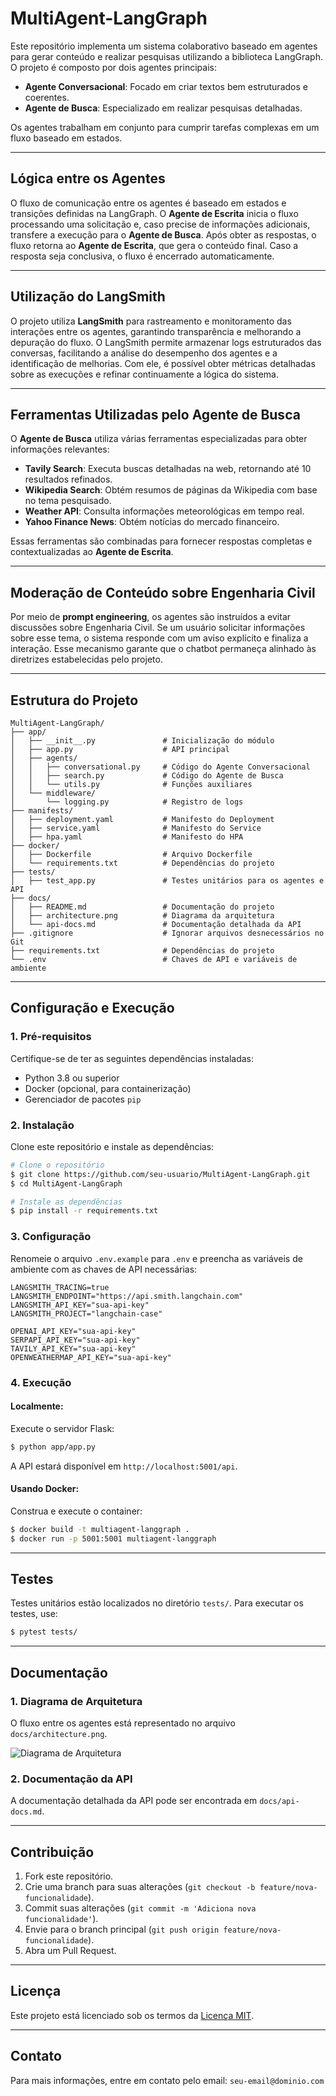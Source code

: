 # MultiAgent-LangGraph

Este repositório implementa um sistema colaborativo baseado em agentes para gerar conteúdo e realizar pesquisas utilizando a biblioteca LangGraph. O projeto é composto por dois agentes principais:
- **Agente Conversacional**: Focado em criar textos bem estruturados e coerentes.
- **Agente de Busca**: Especializado em realizar pesquisas detalhadas.

Os agentes trabalham em conjunto para cumprir tarefas complexas em um fluxo baseado em estados.

---

## Lógica entre os Agentes

O fluxo de comunicação entre os agentes é baseado em estados e transições definidas na LangGraph. O **Agente de Escrita** inicia o fluxo processando uma solicitação e, caso precise de informações adicionais, transfere a execução para o **Agente de Busca**. Após obter as respostas, o fluxo retorna ao **Agente de Escrita**, que gera o conteúdo final. Caso a resposta seja conclusiva, o fluxo é encerrado automaticamente.

---

## Utilização do LangSmith

O projeto utiliza **LangSmith** para rastreamento e monitoramento das interações entre os agentes, garantindo transparência e melhorando a depuração do fluxo. O LangSmith permite armazenar logs estruturados das conversas, facilitando a análise do desempenho dos agentes e a identificação de melhorias. Com ele, é possível obter métricas detalhadas sobre as execuções e refinar continuamente a lógica do sistema.

---

## Ferramentas Utilizadas pelo Agente de Busca

O **Agente de Busca** utiliza várias ferramentas especializadas para obter informações relevantes:
- **Tavily Search**: Executa buscas detalhadas na web, retornando até 10 resultados refinados.
- **Wikipedia Search**: Obtém resumos de páginas da Wikipedia com base no tema pesquisado.
- **Weather API**: Consulta informações meteorológicas em tempo real.
- **Yahoo Finance News**: Obtém notícias do mercado financeiro.

Essas ferramentas são combinadas para fornecer respostas completas e contextualizadas ao **Agente de Escrita**.

---

## Moderação de Conteúdo sobre Engenharia Civil

Por meio de **prompt engineering**, os agentes são instruídos a evitar discussões sobre Engenharia Civil. Se um usuário solicitar informações sobre esse tema, o sistema responde com um aviso explícito e finaliza a interação. Esse mecanismo garante que o chatbot permaneça alinhado às diretrizes estabelecidas pelo projeto.

---

## Estrutura do Projeto

```
MultiAgent-LangGraph/
├── app/
│   ├── __init__.py               # Inicialização do módulo
│   ├── app.py                    # API principal
│   ├── agents/
│   │   ├── conversational.py     # Código do Agente Conversacional
│   │   ├── search.py             # Código do Agente de Busca
│   │   └── utils.py              # Funções auxiliares
│   └── middleware/
│       └── logging.py            # Registro de logs
├── manifests/
│   ├── deployment.yaml           # Manifesto do Deployment
│   ├── service.yaml              # Manifesto do Service
│   ├── hpa.yaml                  # Manifesto do HPA
├── docker/
│   ├── Dockerfile                # Arquivo Dockerfile
│   └── requirements.txt          # Dependências do projeto
├── tests/
│   ├── test_app.py               # Testes unitários para os agentes e API
├── docs/
│   ├── README.md                 # Documentação do projeto
│   ├── architecture.png          # Diagrama da arquitetura
│   └── api-docs.md               # Documentação detalhada da API
├── .gitignore                    # Ignorar arquivos desnecessários no Git
├── requirements.txt              # Dependências do projeto
└── .env                          # Chaves de API e variáveis de ambiente
```

---

## Configuração e Execução

### 1. Pré-requisitos
Certifique-se de ter as seguintes dependências instaladas:
- Python 3.8 ou superior
- Docker (opcional, para containerização)
- Gerenciador de pacotes `pip`

### 2. Instalação

Clone este repositório e instale as dependências:
```bash
# Clone o repositório
$ git clone https://github.com/seu-usuario/MultiAgent-LangGraph.git
$ cd MultiAgent-LangGraph

# Instale as dependências
$ pip install -r requirements.txt
```

### 3. Configuração
Renomeie o arquivo `.env.example` para `.env` e preencha as variáveis de ambiente com as chaves de API necessárias:
```env
LANGSMITH_TRACING=true
LANGSMITH_ENDPOINT="https://api.smith.langchain.com"
LANGSMITH_API_KEY="sua-api-key"
LANGSMITH_PROJECT="langchain-case"

OPENAI_API_KEY="sua-api-key"
SERPAPI_API_KEY="sua-api-key"
TAVILY_API_KEY="sua-api-key"
OPENWEATHERMAP_API_KEY="sua-api-key"
```

### 4. Execução

#### Localmente:
Execute o servidor Flask:
```bash
$ python app/app.py
```
A API estará disponível em `http://localhost:5001/api`.

#### Usando Docker:
Construa e execute o container:
```bash
$ docker build -t multiagent-langgraph .
$ docker run -p 5001:5001 multiagent-langgraph
```

---

## Testes

Testes unitários estão localizados no diretório `tests/`. Para executar os testes, use:
```bash
$ pytest tests/
```

---

## Documentação

### 1. **Diagrama de Arquitetura**
O fluxo entre os agentes está representado no arquivo `docs/architecture.png`.

![Diagrama de Arquitetura](docs/architecture.png)

### 2. **Documentação da API**
A documentação detalhada da API pode ser encontrada em `docs/api-docs.md`.

---

## Contribuição

1. Fork este repositório.
2. Crie uma branch para suas alterações (`git checkout -b feature/nova-funcionalidade`).
3. Commit suas alterações (`git commit -m 'Adiciona nova funcionalidade'`).
4. Envie para o branch principal (`git push origin feature/nova-funcionalidade`).
5. Abra um Pull Request.

---

## Licença
Este projeto está licenciado sob os termos da [Licença MIT](LICENSE).

---

## Contato
Para mais informações, entre em contato pelo email: `seu-email@dominio.com`

